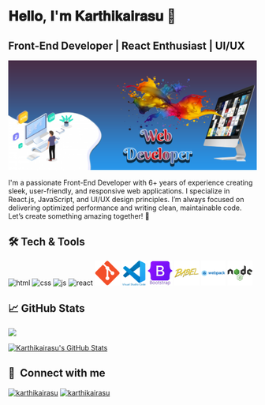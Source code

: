 <!--
**karthikairasu/karthikairasu** is a ✨ _special_ ✨ repository because its `README.md` (this file) appears on your GitHub profile.

Here are some ideas to get you started:

- 🔭 I’m currently working on ...
- 🌱 I’m currently learning ...
- 👯 I’m looking to collaborate on ...
- 🤔 I’m looking for help with ...
- 💬 Ask me about ...
- 📫 How to reach me: ...
- 😄 Pronouns: ...
- ⚡ Fun fact: ...
-->

# 𝐇𝐞𝐥𝐥𝐨, 𝐈'𝐦 𝐊𝐚𝐫𝐭𝐡𝐢𝐤𝐚𝐢𝐫𝐚𝐬𝐮 👋
## Front-End Developer | React Enthusiast | UI/UX

![Header](https://github.com/karthikairasu/My_Projects/blob/master/assets/images/banner.png)

<p>
  I'm a passionate Front-End Developer with 6+ years of experience creating sleek, user-friendly, and responsive web applications. I specialize in React.js, JavaScript, and UI/UX design principles. I’m always focused on delivering optimized performance and writing clean, maintainable code. Let’s create something amazing together! 🚀
</p>

## 🛠️ Tech & Tools
<p align='left'>
  <img src="https://upload.wikimedia.org/wikipedia/commons/thumb/6/61/HTML5_logo_and_wordmark.svg/2048px-HTML5_logo_and_wordmark.svg.png" alt="html" width="40" height="40">
  <img src='https://upload.wikimedia.org/wikipedia/commons/thumb/d/d5/CSS3_logo_and_wordmark.svg/1200px-CSS3_logo_and_wordmark.svg.png' alt="css" width="40" height="40">
  <img src='https://upload.wikimedia.org/wikipedia/commons/6/6a/JavaScript-logo.png' height='30' width='auto' alt="js">
   <img src="https://upload.wikimedia.org/wikipedia/commons/thumb/a/a7/React-icon.svg/1280px-React-icon.svg.png" alt="react" width="auto" height="40"/>
   <img src="https://github.com/devicons/devicon/blob/master/icons/git/git-plain.svg" height="50px" alt="Git" style="max-width: 100%;">
   <img src="https://github.com/devicons/devicon/raw/master/icons/vscode/vscode-original-wordmark.svg" height="50px" alt="VSCODE" style="max-width: 100%;">
   <img src="https://github.com/devicons/devicon/raw/master/icons/bootstrap/bootstrap-original-wordmark.svg" height="50px" alt="Bootstrap" style="max-width: 100%;">
   <img src="https://github.com/devicons/devicon/raw/master/icons/babel/babel-original.svg" height="50px" alt="Babel" style="max-width: 100%;">
   <img src="https://github.com/devicons/devicon/raw/master/icons/webpack/webpack-original-wordmark.svg" height="50px" alt="Webpack" style="max-width: 100%;">
   <img src="https://github.com/devicons/devicon/raw/master/icons/nodejs/nodejs-original-wordmark.svg" height="50px" alt="Node" style="max-width: 100%;">

</p>


## &#x1f4c8; GitHub Stats
<p>
<a href="https://github.com/karthikairasu/KarthikairasuK">
  <img align="center" src="https://github-readme-stats.vercel.app/api/top-langs/?username=Karthikairasu&theme=slateorange&langs_count=5" />
</a>
</p>
<p>
<a href="https://github.com/karthikairasu/KarthikairasuK">
  <img align="center" src="https://github-readme-stats.vercel.app/api?username=Karthikairasu&&show_icons=true&theme=vue-dark" alt="Karthikairasu's GitHub Stats" />
</a>
</p>

## 🔗 &nbsp;**Connect with me**
<p align="left">
<a href="https://www.linkedin.com/in/karthikairasu-k-35a962126/" target="blank"><img align="center" src="https://raw.githubusercontent.com/rahuldkjain/github-profile-readme-generator/master/src/images/icons/Social/linked-in-alt.svg" alt="karthikairasu" height="30" width="40" /></a>
<a href="https://stackoverflow.com/users/11974062/karthikairasu" target="blank"><img align="center" src="https://raw.githubusercontent.com/rahuldkjain/github-profile-readme-generator/master/src/images/icons/Social/stack-overflow.svg" alt="karthikairasu" height="30" width="40" /></a>

</p>

